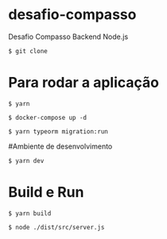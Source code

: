 # desafio-compasso
Desafio Compasso Backend Node.js

```
$ git clone 
```
# Para rodar a aplicação
```
$ yarn
```

```
$ docker-compose up -d
```

```
$ yarn typeorm migration:run
```
#Ambiente de desenvolvimento
```
$ yarn dev
```

# Build e Run
```
$ yarn build

$ node ./dist/src/server.js
```
